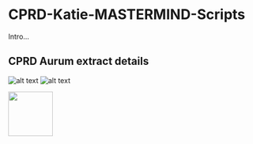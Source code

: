 # CPRD-Katie-MASTERMIND-Scripts

Intro...

## CPRD Aurum extract details

![alt text](https://github.com/Exeter-Diabetes/CPRD-Katie-MASTERMIND-Scripts/blob/main/Extract-details/download_details1.PNG)
![alt text](https://github.com/Exeter-Diabetes/CPRD-Katie-MASTERMIND-Scripts/blob/main/Extract-details/download_details2.PNG)

<img src="[https://github.com/favicon.ico](https://github.com/Exeter-Diabetes/CPRD-Katie-MASTERMIND-Scripts/blob/main/Extract-details/download_details1.PNG)" width="90">
